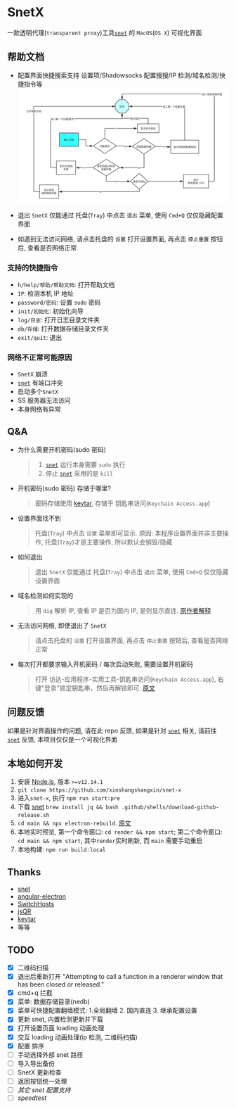 # SnetX

一款透明代理(`transparent proxy`)工具[`snet`](https://github.com/monsterxx03/snet) 的 `MacOS`(`OS X`) 可视化界面

## 帮助文档

- 配置界面快捷搜索支持 设置项/Shadowsocks 配置搜搜/IP 检测/域名检测/快捷指令等
  ![search](./assets/2.png)

- 退出 `SnetX` 仅能通过 托盘(`Tray`) 中点击 `退出` 菜单, 使用 `Cmd+Q` 仅仅隐藏配置界面

- 如遇到无法访问网络, 请点击托盘的 `设置` 打开设置界面, 再点击 `停止重置` 按钮后, 查看是否网络正常

### 支持的快捷指令

- `h/help/帮助/帮助文档`: 打开帮助文档
- `IP`: 检测本机 IP 地址
- `password/密码`: 设置 `sudo` 密码
- `init/初始化`: 初始化向导
- `log/日志`: 打开日志目录文件夹
- `db/存储`: 打开数据存储目录文件夹
- `exit/quit`: 退出

### 网络不正常可能原因

- `SnetX` 崩溃
- [`snet`](https://github.com/monsterxx03/snet) 有端口冲突
- 启动多个`SnetX`
- SS 服务器无法访问
- 本身网络有异常

## Q&A

- 为什么需要开机密码(sudo 密码)

  > 1. [`snet`](https://github.com/monsterxx03/snet) 运行本身需要 `sudo` 执行
  > 2. 停止 [`snet`](https://github.com/monsterxx03/snet) 采用的是 `kill`

- 开机密码(sudo 密码) 存储于哪里?

  > 密码存储使用 [keytar](https://github.com/atom/node-keytar), 存储于 钥匙串访问(`Keychain Access.app`)

- 设置界面找不到

  > 托盘(`Tray`) 中点击 `设置` 菜单即可显示.
  > 原因: 本程序设置界面并非主要操作, 托盘(`Tray`)才是主要操作, 所以默认会销毁/隐藏

- 如何退出

  > 退出 `SnetX` 仅能通过 托盘(`Tray`) 中点击 `退出` 菜单, 使用 `Cmd+Q` 仅仅隐藏设置界面

- 域名检测如何实现的

  > 用 `dig` 解析 IP, 查看 IP 是否为国内 IP, 是则显示直连. [原作者解释](https://github.com/monsterxx03/snet/issues/4#issuecomment-590224681)

- 无法访问网络, 即使退出了 `SnetX`

  > 请点击托盘的 `设置` 打开设置界面, 再点击 `停止重置` 按钮后, 查看是否网络正常

- 每次打开都要求输入开机密码 / 每次启动失败, 需要设置开机密码
  > 打开 访达-应用程序-实用工具-钥匙串访问(`Keychain Access.app`), 右键"登录"锁定钥匙串，然后再解锁即可. [原文](https://github.com/desktop/desktop/issues/3625#issuecomment-352319346)

## 问题反馈

如果是针对界面操作的问题, 请在此 repo 反馈, 如果是针对 [`snet`](https://github.com/monsterxx03/snet) 相关, 请前往 [`snet`](https://github.com/monsterxx03/snet) 反馈, 本项目仅仅是一个可视化界面

## 本地如何开发

1. 安装 [Node.js](https://nodejs.org/en/), 版本 `>=v12.14.1`
2. `git clone https://github.com/xinshangshangxin/snet-x`
3. 进入`snet-x`, 执行 `npm run start:pre`
4. 下载 [snet](https://github.com/monsterxx03/snet) `brew install jq && bash .github/shells/download-github-release.sh`
5. `cd main && npx electron-rebuild`. [原文](https://github.com/electron/electron-rebuild#how-does-it-work)
6. 本地实时预览, 第一个命令窗口: `cd render && npm start`; 第二个命令窗口: `cd main && npm start`, 其中`render`实时刷新, 而 `main` 需要手动重启
7. 本地构建: `npm run build:local`

## Thanks

- [snet](https://github.com/monsterxx03/snet)
- [angular-electron](https://github.com/maximegris/angular-electron)
- [SwitchHosts](https://github.com/oldj/SwitchHosts)
- [jsQR](https://github.com/cozmo/jsQR)
- [keytar](https://github.com/atom/node-keytar)
- 等等

## TODO

- [x] 二维码扫描
- [x] 退出后重新打开 "Attempting to call a function in a renderer window that has been closed or released."
- [x] cmd+q 拦截
- [x] 菜单: 数据存储目录(nedb)
- [x] 菜单可快捷配置翻墙模式: 1.全局翻墙 2. 国内直连 3. 继承配置设置
- [x] 更新 snet, 内置检测更新并下载
- [x] 打开设置页面 loading 动画处理
- [x] 交互 loading 动画处理(ip 检测, 二维码扫描)
- [x] 配置 排序
- [ ] 手动选择外部 snet 路径
- [ ] 导入导出备份
- [ ] SnetX 更新检查
- [ ] 返回按钮统一处理
- [ ] _其它 snet 配置支持_
- [ ] _speedtest_
